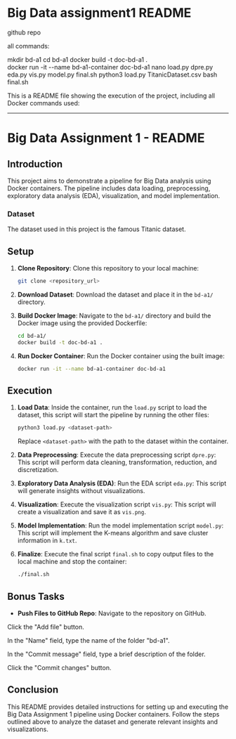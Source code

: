 ﻿# Big Data assignment1 README

github repo

all commands:

mkdir bd-a1
cd bd-a1
docker build -t doc-bd-a1 .  
docker run -it --name bd-a1-container doc-bd-a1
nano load.py dpre.py eda.py vis.py model.py final.sh
python3 load.py TitanicDataset.csv
bash final.sh

This is a README file showing the execution of the project, including all Docker commands used:

---

# Big Data Assignment 1 - README

## Introduction
This project aims to demonstrate a pipeline for Big Data analysis using Docker containers. The pipeline includes data loading, preprocessing, exploratory data analysis (EDA), visualization, and model implementation.

### Dataset
The dataset used in this project is the famous Titanic dataset.

## Setup

1. **Clone Repository**: Clone this repository to your local machine:
    ```bash
    git clone <repository_url>
    ```

2. **Download Dataset**: Download the dataset and place it in the `bd-a1/` directory.

3. **Build Docker Image**: Navigate to the `bd-a1/` directory and build the Docker image using the provided Dockerfile:
    ```bash
    cd bd-a1/
    docker build -t doc-bd-a1 .
    ```

4. **Run Docker Container**: Run the Docker container using the built image:
    ```bash
    docker run -it --name bd-a1-container doc-bd-a1
    ```

## Execution

1. **Load Data**: Inside the container, run the `load.py` script to load the dataset, this script will start the pipeline by running the other files:
    ```bash
    python3 load.py <dataset-path>
    ```
    Replace `<dataset-path>` with the path to the dataset within the container.

2. **Data Preprocessing**: Execute the data preprocessing script `dpre.py`:
    This script will perform data cleaning, transformation, reduction, and discretization.

3. **Exploratory Data Analysis (EDA)**: Run the EDA script `eda.py`:
    This script will generate insights without visualizations.

4. **Visualization**: Execute the visualization script `vis.py`:
    This script will create a visualization and save it as `vis.png`.

5. **Model Implementation**: Run the model implementation script `model.py`:
    This script will implement the K-means algorithm and save cluster information in `k.txt`.

6. **Finalize**: Execute the final script `final.sh` to copy output files to the local machine and stop the container:
    ```bash
    ./final.sh
    ```

## Bonus Tasks

- **Push Files to GitHub Repo**: 
Navigate to the repository on GitHub.

Click the "Add file" button.

In the "Name" field, type the name of the folder "bd-a1".

In the "Commit message" field, type a brief description of the folder.

Click the "Commit changes" button.

## Conclusion

This README provides detailed instructions for setting up and executing the Big Data Assignment 1 pipeline using Docker containers. Follow the steps outlined above to analyze the dataset and generate relevant insights and visualizations.

